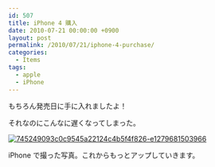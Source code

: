 ```yaml
---
id: 507
title: iPhone 4 購入
date: 2010-07-21 00:00:00 +0900
layout: post
permalink: /2010/07/21/iphone-4-purchase/
categories:
  - Items
tags:
  - apple
  - iPhone
---
```

もちろん発売日に手に入れましたよ！
  
それなのにこんなに遅くなってしまった。
  
<!--more-->

[<img src="media/745249093c0c9545a22124c4b5f4f826-e1279681503966.jpg" alt="745249093c0c9545a22124c4b5f4f826-e1279681503966" class="alignnone size-large wp-image-2233" />](media/745249093c0c9545a22124c4b5f4f826-e1279681503966.jpg)
  
iPhone で撮った写真。これからもっとアップしていきます。
